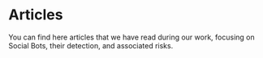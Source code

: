 # Articles

You can find here articles that we have read during our work, focusing on Social Bots, their detection, and associated risks.
